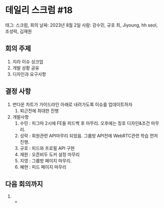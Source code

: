 # 데일리 스크럼 #18

태그: 스크럼, 회의
날짜: 2023년 8월 2일
사람: 강수민, 규호 최, Jiyoung, hh seol, 조성락, 김재원

## 회의 주제

1. 지라 이슈 싱크업
2. 개발 상황 공유
3. 디자인과 요구사항

## 결정 사항

1. 번다운 차트가 가이드라인 아래로 내려가도록 이슈를 업데이트하자
    1. 퇴근전에 최대한 진행
2. 개발사항
    1. 수민 : 피그마 2시에 FE들 피드백 후 마무리. 오후에는 칭호 디자인&조건 마무리.
    2. 성락 : 회원관련 API마무리 되었음. 그룹방 API전에 WebRTC관련 학습 먼저 진행.
    3. 규호 : 피드와 프로필 API 구현
    4. 재원 : 오픈비두 도커 설정 마무리
    5. 지영 : 그룹방 페이지 마무리.
    6. 혜현 : 피드 페이지 마무리

## 다음 회의까지

1. -